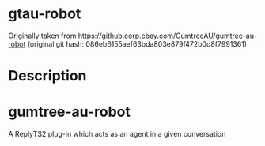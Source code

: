 # gtau-robot

Originally taken from https://github.corp.ebay.com/GumtreeAU/gumtree-au-robot
(original git hash: 086eb6155aef63bda803e879f472b0d8f7991361)

# Description

gumtree-au-robot
================

A ReplyTS2 plug-in which acts as an agent in a given conversation
